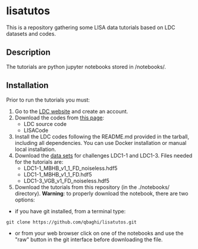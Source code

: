 # lisatutos
This is a repository gathering some LISA data tutorials based on LDC datasets and codes.


## Description
The tutorials are python jupyter notebooks stored in /notebooks/.

## Installation

Prior to run the tutorials you must:

1. Go to the [LDC website](https://lisa-ldc.lal.in2p3.fr/ldc) and create an account. 
2. Download the codes from [this page](https://lisa-ldc.lal.in2p3.fr/code):
   * LDC source code
   * LISACode
3. Install the LDC codes following the README.md provided in the tarball, including all dependencies. You can use Docker installation or manual local installation.
4. Download the [data sets](https://lisa-ldc.lal.in2p3.fr/file) for challenges LDC1-1 and LDC1-3. Files needed for the tutorials are:
   * LDC1-1_MBHB_v1_1_FD_noiseless.hdf5
   * LDC1-1_MBHB_v1_1_FD.hdf5
   * LDC1-3_VGB_v1_FD_noiseless.hdf5
5. Download the tutorials from this repository (in the ./notebooks/ directory).
**Warning**: to properly download the notebook, there are two options:
* if you have git installed, from a terminal type:
```
git clone https://github.com/qbaghi/lisatutos.git
```
* or from your web browser click on one of the notebooks and use the "raw" button in the git interface before downloading the file.

